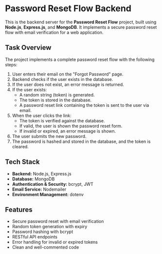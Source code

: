 # Password Reset Flow Backend

This is the backend server for the **Password Reset Flow** project, built using **Node.js**, **Express.js**, and **MongoDB**. It implements a secure password reset flow with email verification for a web application.

## Task Overview

The project implements a complete password reset flow with the following steps:

1. User enters their email on the "Forgot Password" page.
2. Backend checks if the user exists in the database.
3. If the user does not exist, an error message is returned.
4. If the user exists:
   - A random string (token) is generated.
   - The token is stored in the database.
   - A password reset link containing the token is sent to the user via email.
5. When the user clicks the link:
   - The token is verified against the database.
   - If valid, the user is shown the password reset form.
   - If invalid or expired, an error message is shown.
6. The user submits the new password.
7. The password is hashed and stored in the database, and the token is cleared.

## Tech Stack

- **Backend:** Node.js, Express.js  
- **Database:** MongoDB  
- **Authentication & Security:** bcrypt, JWT  
- **Email Service:** Nodemailer  
- **Environment Management:** dotenv  

## Features

- Secure password reset with email verification
- Random token generation with expiry
- Password hashing with bcrypt
- RESTful API endpoints
- Error handling for invalid or expired tokens
- Clean and well-commented code
